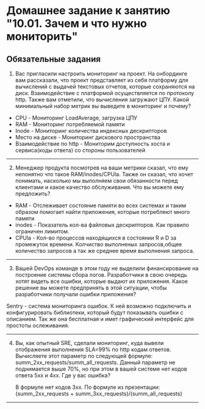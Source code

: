 # Домашнее задание к занятию "10.01. Зачем и что нужно мониторить"

## Обязательные задания

1. Вас пригласили настроить мониторинг на проект. На онбординге вам рассказали, что проект представляет из себя 
платформу для вычислений с выдачей текстовых отчетов, которые сохраняются на диск. Взаимодействие с платформой 
осуществляется по протоколу http. Также вам отметили, что вычисления загружают ЦПУ. Какой минимальный набор метрик вы
выведите в мониторинг и почему?

  - CPU - Мониторинг LoadAverage, загрузка ЦПУ   
  - RAM - Мониторинг потребляемой памяти
  - Inode - Мониторинг  количества индексных дескрипторов
  - Место на диске - Мониторинг  дискового пространства  
  - Взаимодействие по http - Мониторим доступность хоста и сервиса(коды ответа) со стороны пользователей 
---
2. Менеджер продукта посмотрев на ваши метрики сказал, что ему непонятно что такое RAM/inodes/CPUla. Также он сказал, 
что хочет понимать, насколько мы выполняем свои обязанности перед клиентами и какое качество обслуживания. Что вы 
можете ему предложить?

  - RAM - Отслеживает состояние памяти во всех системах и таким образом помогает найти приложения, которые потребляют много памяти
  - inodes - Показатель кол-ва файловых дескрипторов. Как правило ограничен лимитом.
  - CPUla - Кол-во процессов находящихся в состоянии R и D за промежуток времени.
Колчиство выполненых запросов,общее количество запросов а так же среднее время выполнения запроса.
---
3. Вашей DevOps команде в этом году не выделили финансирование на построение системы сбора логов. Разработчики в свою 
очередь хотят видеть все ошибки, которые выдают их приложения. Какое решение вы можете предпринять в этой ситуации, 
чтобы разработчики получали ошибки приложения?

Sentry - система мониторинга ошибок. К ней возможно подключить и конфигурировать библиотеки, который будут показывать ошибки с описанием. Так же она бесплатная и имет графический интерфейс для простоты ослеживания.

---
4. Вы, как опытный SRE, сделали мониторинг, куда вывели отображения выполнения SLA=99% по http кодам ответов. 
Вычисляете этот параметр по следующей формуле: summ_2xx_requests/summ_all_requests. Данный параметр не поднимается выше 
70%, но при этом в вашей системе нет кодов ответа 5xx и 4xx. Где у вас ошибка?

   В формуле нет кодов 3хх. По формуле из презентации:  
   (summ_2xx_requests + summ_3xx_requests)/(summ_all_requests)  
---

